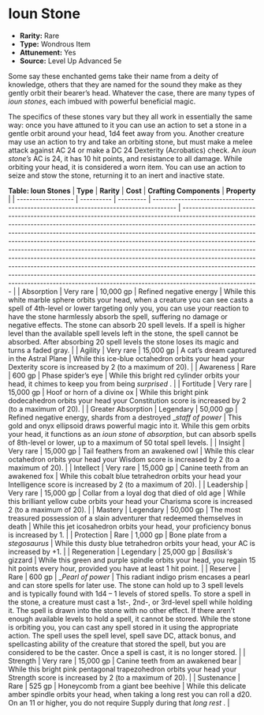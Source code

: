 # Ioun Stone

- **Rarity:** Rare
- **Type:** Wondrous Item
- **Attunement:** Yes
- **Source:** Level Up Advanced 5e

Some say these enchanted gems take their name from a deity of knowledge, others that they are named for the sound they make as they gently orbit their bearer’s head. Whatever the case, there are many types of _ioun stones_, each imbued with powerful beneficial magic.

The specifics of these stones vary but they all work in essentially the same way: once you have attuned to it you can use an action to set a stone in a gentle orbit around your head, 1d4 feet away from you. Another creature may use an action to try and take an orbiting stone, but must make a melee attack against AC 24 or make a DC 24 Dexterity (Acrobatics) check. An _ioun stone’s_ AC is 24, it has 10 hit points, and resistance to all damage. While orbiting your head, it is considered a worn item. You can use an action to seize and stow the stone, returning it to an inert and inactive state.

__**Table: Ioun Stones**__
| **Type**           | **Rarity** | **Cost**  | **Crafting Components**                                                               | **Property**                                                                                                                                                                                                                                                                                                                                                                                                                                                                                                                                                                                                                                                                                                                                           |
| ------------------ | ---------- | --------- | ------------------------------------------------------------------------------------- | ------------------------------------------------------------------------------------------------------------------------------------------------------------------------------------------------------------------------------------------------------------------------------------------------------------------------------------------------------------------------------------------------------------------------------------------------------------------------------------------------------------------------------------------------------------------------------------------------------------------------------------------------------------------------------------------------------------------------------------------------------ |
| Absorption         | Very rare  | 10,000 gp | Refined negative energy                                                               | While this white marble sphere orbits your head, when a creature you can see casts a spell of 4th-level or lower targeting only you, you can use your reaction to have the stone harmlessly absorb the spell, suffering no damage or negative effects. The stone can absorb 20 spell levels. If a spell is higher level than the available spell levels left in the stone, the spell cannot be absorbed. After absorbing 20 spell levels the stone loses its magic and turns a faded gray.                                                                                                                                                                                                                                                             |
| Agility            | Very rare  | 15,000 gp | A cat’s dream captured in the Astral Plane                                            | While this ice-blue octahedron orbits your head your Dexterity score is increased by 2 (to a maximum of 20).                                                                                                                                                                                                                                                                                                                                                                                                                                                                                                                                                                                                                                           |
| Awareness          | Rare       | 600 gp    | Phase spider’s eye                                                                    | While this bright red cylinder orbits your head, it chimes to keep you from being _surprised_ .                                                                                                                                                                                                                                                                                                                                                                                                                                                                                                                                                                                                                                                        |
| Fortitude          | Very rare  | 15,000 gp | Hoof or horn of a divine ox                                                           | While this bright pink dodecahedron orbits your head your Constitution score is increased by 2 (to a maximum of 20).                                                                                                                                                                                                                                                                                                                                                                                                                                                                                                                                                                                                                                   |
| Greater Absorption | Legendary  | 50,000 gp | Refined negative energy, shards from a destroyed __staff of power_                    | This gold and onyx ellipsoid draws powerful magic into it. While this gem orbits your head, it functions as an _ioun stone_ of _absorption_, but can absorb spells of 8th-level or lower, up to a maximum of 50 total spell levels.                                                                                                                                                                                                                                                                                                                                                                                                                                                                                                                    |
| Insight            | Very rare  | 15,000 gp | Tail feathers from an awakened owl                                                    | While this clear octahedron orbits your head your Wisdom score is increased by 2 (to a maximum of 20).                                                                                                                                                                                                                                                                                                                                                                                                                                                                                                                                                                                                                                                 |
| Intellect          | Very rare  | 15,000 gp | Canine teeth from an awakened fox                                                     | While this cobalt blue tetrahedron orbits your head your Intelligence score is increased by 2 (to a maximum of 20).                                                                                                                                                                                                                                                                                                                                                                                                                                                                                                                                                                                                                                    |
| Leadership         | Very rare  | 15,000 gp | Collar from a loyal dog that died of old age                                          | While this brilliant yellow cube orbits your head your Charisma score is increased 2 (to a maximum of 20).                                                                                                                                                                                                                                                                                                                                                                                                                                                                                                                                                                                                                                             |
| Mastery            | Legendary  | 50,000 gp | The most treasured possession of a slain adventurer that redeemed themselves in death | While this jet icosahedron orbits your head, your proficiency bonus is increased by 1.                                                                                                                                                                                                                                                                                                                                                                                                                                                                                                                                                                                                                                                                 |
| Protection         | Rare       | 1,000 gp  | Bone plate from a _stegosaurus_                                                       | While this dusty blue tetrahedron orbits your head, your AC is increased by +1.                                                                                                                                                                                                                                                                                                                                                                                                                                                                                                                                                                                                                                                                        |
| Regeneration       | Legendary  | 25,000 gp | _Basilisk's_  gizzard                                                                 | While this green and purple spindle orbits your head, you regain 15 hit points every hour, provided you have at least 1 hit point.                                                                                                                                                                                                                                                                                                                                                                                                                                                                                                                                                                                                                     |
| Reserve            | Rare       | 600 gp    | __Pearl of power_                                                                     | This radiant indigo prism encases a pearl and can store spells for later use. The stone can hold up to 3 spell levels and is typically found with 1d4 – 1 levels of stored spells. To store a spell in the stone, a creature must cast a 1st-, 2nd-, or 3rd-level spell while holding it. The spell is drawn into the stone with no other effect. If there aren’t enough available levels to hold a spell, it cannot be stored. While the stone is orbiting you, you can cast any spell stored in it using the appropriate action. The spell uses the spell level, spell save DC, attack bonus, and spellcasting ability of the creature that stored the spell, but you are considered to be the caster. Once a spell is cast, it is no longer stored. |
| Strength           | Very rare  | 15,000 gp | Canine teeth from an awakened bear                                                    | While this bright pink pentagonal trapezohedron orbits your head your Strength score is increased by 2 (to a maximum of 20).                                                                                                                                                                                                                                                                                                                                                                                                                                                                                                                                                                                                                           |
| Sustenance         | Rare       | 525 gp    | Honeycomb from a giant bee beehive                                                    | While this delicate amber spindle orbits your head, when taking a long rest you can roll a d20\. On an 11 or higher, you do not require Supply during that _long rest_ .                                                                                                                                                                                                                                                                                                                                                                                                                                                                                                                                                                               |
